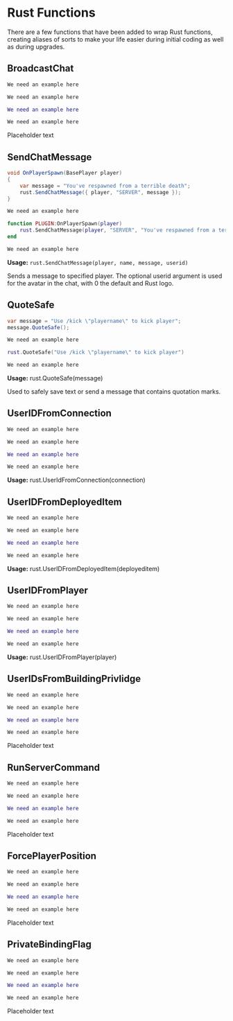 # Rust Functions

There are a few functions that have been added to wrap Rust functions, creating aliases of sorts to make your life easier during initial coding as well as during upgrades.

## BroadcastChat

``` csharp
We need an example here
```

``` javascript
We need an example here
```

``` lua
We need an example here
```

``` python
We need an example here
```

Placeholder text

## SendChatMessage

``` csharp
void OnPlayerSpawn(BasePlayer player)
{
    var message = "You've respawned from a terrible death";
    rust.SendChatMessage({ player, "SERVER", message });
}
```

``` javascript
We need an example here
```

``` lua
function PLUGIN:OnPlayerSpawn(player)
    rust.SendChatMessage(player, "SERVER", "You've respawned from a terrible death")
end
```

``` python
We need an example here
```

**Usage:** `rust.SendChatMessage(player, name, message, userid)`

Sends a message to specified player. The optional userid argument is used for the avatar in the chat, with 0 the default and Rust logo.

## QuoteSafe

``` csharp
var message = "Use /kick \"playername\" to kick player";
message.QuoteSafe();
```

``` javascript
We need an example here
```

``` lua
rust.QuoteSafe("Use /kick \"playername\" to kick player")
```

``` python
We need an example here
```

**Usage:** rust.QuoteSafe(message)

Used to safely save text or send a message that contains quotation marks.

## UserIDFromConnection

``` csharp
We need an example here
```

``` javascript
We need an example here
```

``` lua
We need an example here
```

``` python
We need an example here
```

**Usage:** rust.UserIdFromConnection(connection)

## UserIDFromDeployedItem

``` csharp
We need an example here
```

``` javascript
We need an example here
```

``` lua
We need an example here
```

``` python
We need an example here
```

**Usage:** rust.UserIDFromDeployedItem(deployeditem)

## UserIDFromPlayer

``` csharp
We need an example here
```

``` javascript
We need an example here
```

``` lua
We need an example here
```

``` python
We need an example here
```

**Usage:** rust.UserIDFromPlayer(player)

## UserIDsFromBuildingPrivlidge

``` csharp
We need an example here
```

``` javascript
We need an example here
```

``` lua
We need an example here
```

``` python
We need an example here
```

Placeholder text

## RunServerCommand

``` csharp
We need an example here
```

``` javascript
We need an example here
```

``` lua
We need an example here
```

``` python
We need an example here
```

Placeholder text

## ForcePlayerPosition

``` csharp
We need an example here
```

``` javascript
We need an example here
```

``` lua
We need an example here
```

``` python
We need an example here
```

Placeholder text

## PrivateBindingFlag

``` csharp
We need an example here
```

``` javascript
We need an example here
```

``` lua
We need an example here
```

``` python
We need an example here
```

Placeholder text
